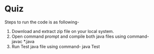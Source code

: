 # Quiz
Steps to run the code is as following-
1) Download and extract zip file on your local system.
2) Open command prompt and compile both java files using command- 
javac *.java
3) Run Test java file using command- 
java Test
